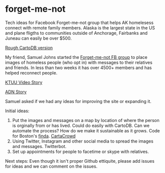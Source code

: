 # forget-me-not
Tech ideas for Facebook Forget-me-not group that helps AK homelesess connect with remote family members.
Alaska is the largest state in the US and plane fligths to communities outside of Anchorage, Fairbanks and Juneau can easily be over $500. 

[Rough CartoDB version](http://cdb.io/1K7IjpI)

My friend, Samuel Johns started the [Forget-me-not FB group](https://www.facebook.com/groups/1607335859320104/) to place images of homeless people (who opt in) with messages to their relatives and friends. 
In less than two weeks it has over 4500+ members and has helped reconnect people. 

[KTUU Video Story](http://www.ktuu.com/news/news/facebook-group-works-to-connect-homeless-with-families/33623714)

[ADN Story](http://www.adn.com/article/20150616/facebook-group-becomes-way-homeless-connect-loved-ones-back-home)

Samuel asked if we had any ideas for improving the site or expanding it.

Initial ideas:

1. Put the images and messages on a map by location of where the person is orginally from or has lived. Could do easily with CartoDB. Can we automate the process? How do we make it sustainable as it grows. Code for Boston's [finda](https://github.com/codeforboston/finda). [CartaCrowd](http://cartocrowd.herokuapp.com/)
2. Using Twitter, Instagram and other social media to spread the images and messages. Twitterbot.
3. Set up appointments for people to facetime or skype with relatives. 

Next steps: Even though it isn't proper Github ettiquite, please add issues for ideas and we can comment on the issues. 
